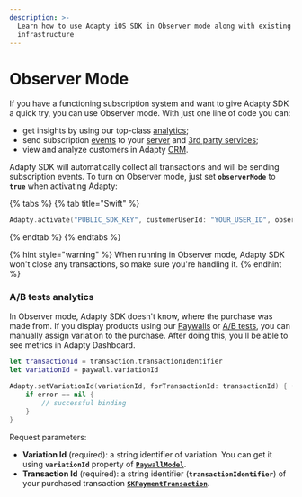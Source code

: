 ```yaml
---
description: >-
  Learn how to use Adapty iOS SDK in Observer mode along with existing purchase
  infrastructure
---
```


# Observer Mode

If you have a functioning subscription system and want to give Adapty SDK a quick try, you can use Observer mode. With just one line of code you can:

* get insights by using our top-class [analytics](../../../analytics/advanced-analytics.md);
* send subscription [events](../../../analytics/integrations/#events) to your [server](../../../analytics/integrations/webhook.md) and [3rd party services](../../../analytics/integrations/3rd-party-analytics.md);
* view and analyze customers in Adapty [CRM](../../../profiles-and-promo-campaigns/profiles.md).

Adapty SDK will automatically collect all transactions and will be sending subscription events. To turn on Observer mode, just set **`observerMode`** to **`true`** when activating Adapty:

{% tabs %}
{% tab title="Swift" %}
```swift
Adapty.activate("PUBLIC_SDK_KEY", customerUserId: "YOUR_USER_ID", observerMode: true)
```
{% endtab %}
{% endtabs %}

{% hint style="warning" %}
When running in Observer mode, Adapty SDK won't close any transactions, so make sure you're handling it.
{% endhint %}



### A/B tests analytics

In Observer mode, Adapty SDK doesn't know, where the purchase was made from. If you display products using our [Paywalls](../../../purchase-infrastructure/paywall.md) or [A/B tests](../../../purchase-infrastructure/ab-tests.md), you can manually assign variation to the purchase. After doing this, you'll be able to see metrics in Adapty Dashboard.

```swift
let transactionId = transaction.transactionIdentifier
let variationId = paywall.variationId

Adapty.setVariationId(variationId, forTransactionId: transactionId) { (error) in
    if error == nil {
        // successful binding
    }
}
```

Request parameters:

* **Variation Id** \(required\): a string identifier of variation. You can get it using **`variationId`** property of [**`PaywallModel`**](ios-sdk-models.md#paywallmodel).
* **Transaction Id** \(required\): a string identifier \(**`transactionIdentifier`**\) of your purchased transaction [**`SKPaymentTransaction`**](https://developer.apple.com/documentation/storekit/skpaymenttransaction).

